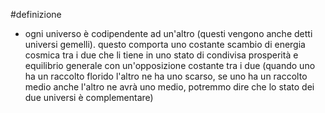 #definizione
- ogni universo è codipendente ad un'altro (questi vengono anche detti universi gemelli).
  questo comporta uno costante scambio di energia cosmica tra i due che li tiene in uno stato di condivisa prosperità e equilibrio generale con un'opposizione costante tra i due (quando uno ha un raccolto florido l'altro ne ha uno scarso, se uno ha un raccolto medio anche l'altro ne avrà uno medio, potremmo dire che lo stato dei due universi è complementare)